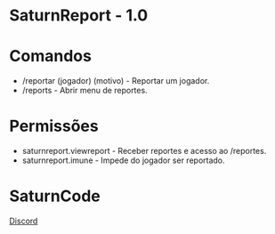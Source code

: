 # SaturnReport - 1.0

# Comandos
  - /reportar (jogador) (motivo) - Reportar um jogador.
  - /reports - Abrir menu de reportes.

# Permissões
  - saturnreport.viewreport - Receber reportes e acesso ao /reportes.
  - saturnreport.imune - Impede do jogador ser reportado.

# SaturnCode
  [Discord](a)
